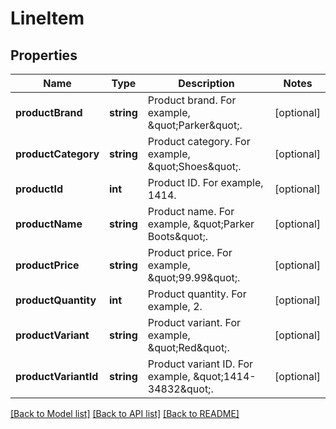 # LineItem

## Properties
Name | Type | Description | Notes
------------ | ------------- | ------------- | -------------
**productBrand** | **string** | Product brand. For example, \&quot;Parker\&quot;. | [optional] 
**productCategory** | **string** | Product category. For example, \&quot;Shoes\&quot;. | [optional] 
**productId** | **int** | Product ID. For example, 1414. | [optional] 
**productName** | **string** | Product name. For example, \&quot;Parker Boots\&quot;. | [optional] 
**productPrice** | **string** | Product price. For example, \&quot;99.99\&quot;. | [optional] 
**productQuantity** | **int** | Product quantity. For example, 2. | [optional] 
**productVariant** | **string** | Product variant. For example, \&quot;Red\&quot;. | [optional] 
**productVariantId** | **string** | Product variant ID. For example, \&quot;1414-34832\&quot;. | [optional] 

[[Back to Model list]](../README.md#documentation-for-models) [[Back to API list]](../README.md#documentation-for-api-endpoints) [[Back to README]](../README.md)


